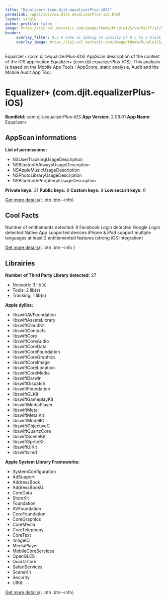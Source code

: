 ```yaml
---
title: "Equalizer+ (com.djit.equalizerPlus-iOS)"
permalink: /apps/ios/com.djit.equalizerPlus-iOS.html
layout: single
author_profile: false
image: https://is2-ssl.mzstatic.com/image/thumb/Purple125/v4/91/7f/af/917fafde-2c11-573c-c2ed-67d96da98250/AppIcon-0-0-1x_U007emarketing-0-0-0-6-0-0-sRGB-0-0-0-GLES2_U002c0-512MB-85-220-0-0.png/512x512bb.jpg
header: 
     overlay_filter: 0.5 # same as adding an opacity of 0.5 to a black background
     overlay_image: https://is2-ssl.mzstatic.com/image/thumb/Purple125/v4/91/7f/af/917fafde-2c11-573c-c2ed-67d96da98250/AppIcon-0-0-1x_U007emarketing-0-0-0-6-0-0-sRGB-0-0-0-GLES2_U002c0-512MB-85-220-0-0.png/512x512bb.jpg
---
```

Equalizer+ (com.djit.equalizerPlus-iOS) AppScan description of the content of the iOS application Equalizer+ (com.djit.equalizerPlus-iOS). This analysis is based on the Mobile App Tools : AppScore, static analysis, Audit and the Mobile Audit App Tool.

# Equalizer+ (com.djit.equalizerPlus-iOS)

**BundleId:** com.djit.equalizerPlus-iOS
**App Version:** 2.09.01
**App Name:** Equalizer+


## AppScan informations 

**List of permissions:** 
- NSUserTrackingUsageDescription
- NSBluetoothAlwaysUsageDescription
- NSAppleMusicUsageDescription
- NSPhotoLibraryUsageDescription
- NSBluetoothPeripheralUsageDescription
  
  
**Private keys:** 31
**Public keys:** 8
**Custom keys:** 9
**Low securit keys:** 0
  
[Get more details](/pricing.html){: .btn .btn--info}

## Cool Facts

Number of entitlements detected: 9
Facebook Login detected
Google Login detected
Native App
supported devices iPhone & iPad
support multiple languages
at least 2 entitlemented features (strong iOS integration)
  
[Get more details](/pricing.html){: .btn .btn--info }

## Librairies 
**Number of Third Party Library detected:** 27
- Network: 3 lib(s)
- Tools: 2 lib(s)
- Tracking: 1 lib(s)


**Apple dylibs:**
- libswiftAVFoundation
- libswiftAssetsLibrary
- libswiftCloudKit
- libswiftContacts
- libswiftCore
- libswiftCoreAudio
- libswiftCoreData
- libswiftCoreFoundation
- libswiftCoreGraphics
- libswiftCoreImage
- libswiftCoreLocation
- libswiftCoreMedia
- libswiftDarwin
- libswiftDispatch
- libswiftFoundation
- libswiftGLKit
- libswiftGameplayKit
- libswiftMediaPlayer
- libswiftMetal
- libswiftMetalKit
- libswiftModelIO
- libswiftObjectiveC
- libswiftQuartzCore
- libswiftSceneKit
- libswiftSpriteKit
- libswiftUIKit
- libswiftsimd


**Apple System Library Frameworks:**
- SystemConfiguration
- AdSupport
- AddressBook
- AddressBookUI
- CoreData
- StoreKit
- Foundation
- AVFoundation
- CoreFoundation
- CoreGraphics
- CoreMedia
- CoreTelephony
- CoreText
- ImageIO
- MediaPlayer
- MobileCoreServices
- OpenGLES
- QuartzCore
- SafariServices
- SceneKit
- Security
- UIKit


  
[Get more details](/pricing.html){: .btn .btn--info}

